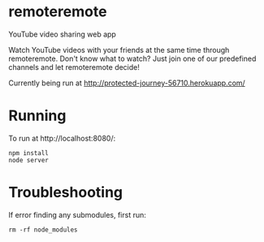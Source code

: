 remoteremote
============

YouTube video sharing web app

Watch YouTube videos with your friends at the same time through remoteremote.
Don't know what to watch? Just join one of our predefined channels and let
remoteremote decide!

Currently being run at http://protected-journey-56710.herokuapp.com/

Running
============

To run at http://localhost:8080/:
```
npm install
node server
```

Troubleshooting 
============
If error finding any submodules, first run:
```
rm -rf node_modules
```

